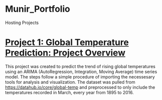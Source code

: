 # Munir_Portfolio
Hosting Projects
# [Project 1: Global Temperature Prediction: Project Overview](https://github.com/MunirYousef/Global_Temp)
This project was created to predict the trend of rising global temperatures using an ARIMA (AutoRegression, Integration, Moving Average) time series model. 
The steps follow a simple procedure of importing the necessesary tools for analysis and visualization. 
The dataset was pulled from https://datahub.io/core/global-temp and preprocessed to only include the temperatures recorded in March, every year from 1895 to 2016.

